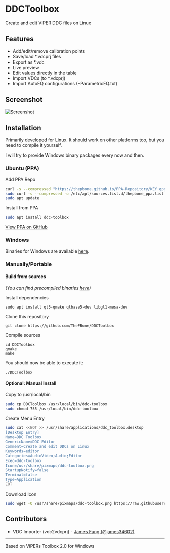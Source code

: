 # DDCToolbox
Create and edit ViPER DDC files on Linux

## Features
 * Add/edit/remove calibration points
 * Save/load *.vdcprj files
 * Export as *.vdc
 * Live preview
 * Edit values directly in the table
 * Import VDCs (to *.vdcprj)
 * Import AutoEQ configurations (*ParametricEQ.txt)

 
## Screenshot

![Screenshot](https://github.com/ThePBone/DDCToolbox/blob/master/img/screenshot.png?raw=true)

## Installation
Primarily developed for Linux. It should work on other platforms too, but you need to compile it yourself.

I will try to provide Windows binary packages every now and then.
### Ubuntu (PPA)
Add PPA Repo
```bash
curl -s --compressed "https://thepbone.github.io/PPA-Repository/KEY.gpg" | sudo apt-key add -
sudo curl -s --compressed -o /etc/apt/sources.list.d/thepbone_ppa.list "https://thepbone.github.io/PPA-Repository/thepbone_ppa.list"
sudo apt update
```
Install from PPA
```bash
sudo apt install ddc-toolbox
```
[View PPA on GitHub](https://github.com/ThePBone/PPA-Repository)

### Windows
Binaries for Windows are available [here](https://github.com/ThePBone/DDCToolbox/releases).

### Manually/Portable
#### Build from sources
_(You can find precompiled binaries [here](https://github.com/ThePBone/DDCToolbox/releases))_

 Install dependencies
  
    sudo apt install qt5-qmake qtbase5-dev libgl1-mesa-dev

Clone this repository

    git clone https://github.com/ThePBone/DDCToolbox

Compile sources

    cd DDCToolbox
    qmake
    make
    
You should now be able to execute it:

    ./DDCToolbox


#### Optional: Manual Install
Copy to /usr/local/bin
```bash
sudo cp DDCToolbox /usr/local/bin/ddc-toolbox
sudo chmod 755 /usr/local/bin/ddc-toolbox
```
Create Menu Entry
```bash
sudo cat <<EOT >> /usr/share/applications/ddc_toolbox.desktop
[Desktop Entry]
Name=DDC Toolbox
GenericName=DDC Editor
Comment=Create and edit DDCs on Linux
Keywords=editor
Categories=AudioVideo;Audio;Editor
Exec=ddc-toolbox
Icon=/usr/share/pixmaps/ddc-toolbox.png
StartupNotify=false
Terminal=false
Type=Application
EOT
```
Download Icon
```bash
sudo wget -O /usr/share/pixmaps/ddc-toolbox.png https://raw.githubusercontent.com/ThePBone/DDCToolbox/master/img/icon.png -q --show-progress
```

## Contributors
  * VDC Importer (vdc2vdcprj) - [James Fung (@james34602)](https://github.com/james34602)
_____________
Based on ViPERs Toolbox 2.0 for Windows

